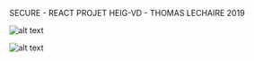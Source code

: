 SECURE - REACT PROJET HEIG-VD - THOMAS LECHAIRE 2019


![alt text](https://raw.githubusercontent.com/thomaslc66/secure/master/screen_supplier.png)

![alt text](https://raw.github.com/thomaslc66/secure/master/screen_client.png)



